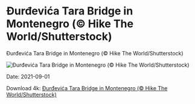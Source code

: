 # Đurđevića Tara Bridge in Montenegro (© Hike The World/Shutterstock)

Đurđevića Tara Bridge in Montenegro (© Hike The World/Shutterstock)

![Đurđevića Tara Bridge in Montenegro (© Hike The World/Shutterstock)](https://bing.com/th?id=OHR.DjurdjevicaBridge_EN-US2627065806_UHD.jpg&w=1024&h=576)

Date: 2021-09-01

Download 4k: [Đurđevića Tara Bridge in Montenegro (© Hike The World/Shutterstock)](https://bing.com/th?id=OHR.DjurdjevicaBridge_EN-US2627065806_UHD.jpg)

